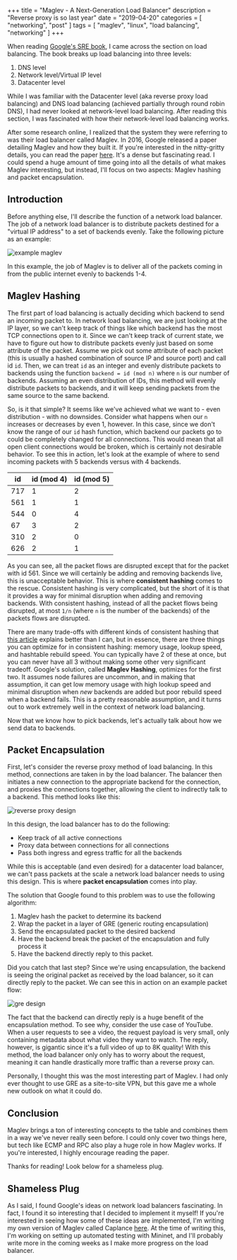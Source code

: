 +++
title = "Maglev - A Next-Generation Load Balancer"
description = "Reverse proxy is so last year"
date = "2019-04-20"
categories = [ "networking", "post" ]
tags = [
  "maglev",
  "linux",
  "load balancing",
  "networking"
]
+++

When reading [Google's SRE book](https://landing.google.com/sre/sre-book/toc/index.html), I came across the section on load balancing. The book breaks up load balancing into three levels:

1. DNS level
2. Network level/Virtual IP level
3. Datacenter level

While I was familiar with the Datacenter level (aka reverse proxy load balancing) and DNS load balancing (achieved partially through round robin DNS), I had never looked at network-level load balancing. After reading this section, I was fascinated with how their network-level load balancing works.

After some research online, I realized that the system they were referring to was their load balancer called Maglev. In 2016, Google released a paper detailing Maglev and how they built it. If you're interested in the nitty-gritty details, you can read the paper [here](https://ai.google/research/pubs/pub44824). It's a dense but fascinating read. I could spend a huge amount of time going into all the details of what makes Maglev interesting, but instead, I'll focus on two aspects: Maglev hashing and packet encapsulation.

## Introduction

Before anything else, I'll describe the function of a network load balancer. The job of a network load balancer is to distribute packets destined for a "virtual IP address" to a set of backends evenly. Take the following picture as an example:

![example maglev](/img/maglev_1.png)

In this example, the job of Maglev is to deliver all of the packets coming in from the public internet evenly to backends 1-4.

## Maglev Hashing

The first part of load balancing is actually deciding which backend to send an incoming packet to. In network load balancing, we are just looking at the IP layer, so we can't keep track of things like which backend has the most TCP connections open to it. Since we can't keep track of current state, we have to figure out how to distribute packets evenly just based on some attribute of the packet. Assume we pick out some attribute of each packet (this is usually a hashed combination of source IP and source port) and call id `id`. Then, we can treat `id` as an integer and evenly distribute packets to backends using the function `backend = id (mod n)` where `n` is our number of backends. Assuming an even distribution of IDs, this method will evenly distribute packets to backends, and it will keep sending packets from the same source to the same backend.

So, is it that simple? It seems like we've achieved what we want to - even distribution - with no downsides. Consider what happens when our `n` increases or decreases by even 1, however. In this case, since we don't know the range of our `id` hash function, which backend our packets go to could be completely changed for all connections. This would mean that all open client connections would be broken, which is certainly not desirable behavior. To see this in action, let's look at the example of where to send incoming packets with 5 backends versus with 4 backends.

|id|id (mod 4)|id (mod 5)|
|---|---|---|
|717|1|2|
|561|1|1|
|544|0|4|
|67 |3|2|
|310|2|0|
|626|2|1|

As you can see, all the packet flows are disrupted except that for the packet with id 561. Since we will certainly be adding and removing backends live, this is unacceptable behavior. This is where **consistent hashing** comes to the rescue. Consistent hashing is very complicated, but the short of it is that it provides a way for minimal disruption when adding and removing backends. With consistent hashing, instead of all the packet flows being disrupted, at most `1/n` (where `n` is the number of the backends) of the packets flows are disrupted.

There are many trade-offs with different kinds of consistent hashing that [this article](https://medium.com/@dgryski/consistent-hashing-algorithmic-tradeoffs-ef6b8e2fcae8) explains better than I can, but in essence, there are three things you can optimize for in consistent hashing: memory usage, lookup speed, and hashtable rebuild speed. You can typically have 2 of these at once, but you can never have all 3 without making some other very significant tradeoff. Google's solution, called **Maglev Hashing**, optimizes for the first two. It assumes node failures are uncommon, and in making that assumption, it can get low memory usage with high lookup speed and minimal disruption when *new* backends are added but poor rebuild speed when a backend fails. This is a pretty reasonable assumption, and it turns out to work extremely well in the context of network load balancing.

Now that we know how to pick backends, let's actually talk about how we send data to backends.

## Packet Encapsulation

First, let's consider the reverse proxy method of load balancing. In this method, connections are taken in by the load balancer. The balancer then initiates a new connection to the appropriate backend for the connection, and proxies the connections together, allowing the client to indirectly talk to a backend. This method looks like this:

![reverse proxy design](/img/maglev_2.png)

In this design, the load balancer has to do the following:

- Keep track of all active connections
- Proxy data between connections for all connections
- Pass both ingress and egress traffic for all the backends

While this is acceptable (and even desired) for a datacenter load balancer, we can't pass packets at the scale a network load balancer needs to using this design. This is where **packet encapsulation** comes into play.

The solution that Google found to this problem was to use the following algorithm:

1. Maglev hash the packet to determine its backend
2. Wrap the packet in a layer of GRE (generic routing encapsulation)
3. Send the encapsulated packet to the desired backend
4. Have the backend break the packet of the encapsulation and fully process it
5. Have the backend directly reply to this packet.

Did you catch that last step? Since we're using encapsulation, the backend is seeing the original packet as received by the load balancer, so it can directly reply to the packet. We can see this in action on an example packet flow:

![gre design](/img/maglev_3.png)

The fact that the backend can directly reply is a huge benefit of the encapsulation method. To see why, consider the use case of YouTube. When a user requests to see a video, the request payload is very small, only containing metadata about what video they want to watch. The reply, however, is gigantic since it's a full video of up to 8K quality! With this method, the load balancer only only has to worry about the request, meaning it can handle drastically more traffic than a reverse proxy can.

Personally, I thought this was the most interesting part of Maglev. I had only ever thought to use GRE as a site-to-site VPN, but this gave me a whole new outlook on what it could do.

## Conclusion

Maglev brings a ton of interesting concepts to the table and combines them in a way we've never really seen before. I could only cover two things here, but tech like ECMP and RPC also play a huge role in how Maglev works. If you're interested, I highly encourage reading the paper.

Thanks for reading! Look below for a shameless plug.

## Shameless Plug

As I said, I found Google's ideas on network load balancers fascinating. In fact, I found it so interesting that I decided to implement it myself! If you're interested in seeing how some of these ideas are implemented, I'm writing my own version of Maglev called Caplance [here](https://github.com/pwpon500/caplance). At the time of writing this, I'm working on setting up automated testing with Mininet, and I'll probably write more in the coming weeks as I make more progress on the load balancer.

